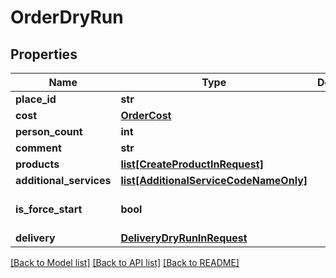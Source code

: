 # OrderDryRun

## Properties
Name | Type | Description | Notes
------------ | ------------- | ------------- | -------------
**place_id** | **str** |  | 
**cost** | [**OrderCost**](OrderCost.md) |  | 
**person_count** | **int** |  | 
**comment** | **str** |  | [optional] 
**products** | [**list[CreateProductInRequest]**](CreateProductInRequest.md) |  | 
**additional_services** | [**list[AdditionalServiceCodeNameOnly]**](AdditionalServiceCodeNameOnly.md) |  | [optional] 
**is_force_start** | **bool** |  | [optional] [default to False]
**delivery** | [**DeliveryDryRunInRequest**](DeliveryDryRunInRequest.md) |  | 

[[Back to Model list]](../README.md#documentation-for-models) [[Back to API list]](../README.md#documentation-for-api-endpoints) [[Back to README]](../README.md)

